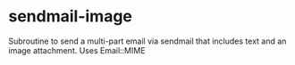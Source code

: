 # sendmail-image
Subroutine to send a multi-part email via sendmail that includes text and an image attachment. Uses Email::MIME
